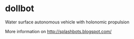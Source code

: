 # dollbot
Water surface autonomous vehicle with holonomic propulsion

More information on http://splashbots.blogspot.com/
